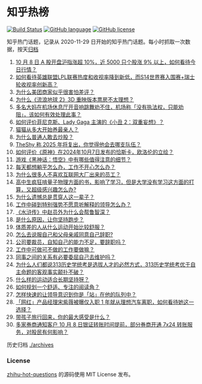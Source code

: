 # 知乎热榜
[![Build Status](https://github.com/ToWeLong/zhihu-hot-questions/workflows/CI/badge.svg)](https://github.com/ToWeLong/zhihu-hot-questions/actions)
[![GitHub language](https://img.shields.io/badge/language-golang-orange.svg)](https://golang.org/)
[![GitHub license](https://img.shields.io/github/license/ToWeLong/zhihu-hot-questions)](https://github.com/ToWeLong/zhihu-hot-questions/blob/main/LICENSE)

知乎热门话题，记录从 2020-11-29 日开始的知乎热门话题。每小时抓取一次数据，按天[归档](./archives)

<!-- BEGIN -->

1. [10 月 8 日 A 股开盘沪指涨超 10%，近 5000 只个股涨 9% 以上，如何看待今日行情？](https://www.zhihu.com/question/777604102)
1. [如何看待英雄联盟LPL联赛热度和收视率降到新低，而S14世界赛入围赛+瑞士轮收视率创新高？](https://www.zhihu.com/question/762589694)
1. [为什么美团商家似乎很害怕差评？](https://www.zhihu.com/question/750321400)
1. [为什么《流浪地球 2》3D 重映版本票房不太理想？](https://www.zhihu.com/question/739376942)
1. [多名大妈在机场休息厅开音响跳舞劝不住，机场称「没有执法权，只能劝阻」，该如何有效处理此事？](https://www.zhihu.com/question/748727234)
1. [如何评价菲尼克斯、Lady Gaga 主演的《小丑 2：双重妄想》？](https://www.zhihu.com/question/666246636)
1. [猫猫从多大开始养最亲人？](https://www.zhihu.com/question/660314077)
1. [为什么普通人敢去炒股？](https://www.zhihu.com/question/665060630)
1. [TheShy 称 2025 年将复出，你觉得他会去哪支队伍？](https://www.zhihu.com/question/661143715)
1. [如何评价《原神》在2024年10月7日发布的恰斯卡，欧洛伦的立绘？](https://www.zhihu.com/question/772362008)
1. [游戏《黑神话：悟空》中有哪些值得注意的细节？](https://www.zhihu.com/question/638141359)
1. [每天都想躺平怎么办，工作不开心怎么办？](https://www.zhihu.com/question/756578463)
1. [为什么很多人不喜欢互联网大厂出来的员工？](https://www.zhihu.com/question/668118544)
1. [高中生疯狂啃量子物理方面的书，影响了学习，但是大学没有学习这方面的打算，又超级感兴趣怎么办?](https://www.zhihu.com/question/757371396)
1. [为什么遗憾总是贯穿人这一辈子？](https://www.zhihu.com/question/773195905)
1. [工作中碰到特别强势不愿意听解释的领导怎么办？](https://www.zhihu.com/question/671834415)
1. [《水浒传》中赵员外为什么会帮鲁智深？](https://www.zhihu.com/question/665925645)
1. [是什么原因，让你坚持跑步？](https://www.zhihu.com/question/695643977)
1. [体质差的人从什么运动开始比较舒服？](https://www.zhihu.com/question/688557755)
1. [怎么去说服自己和父母亲戚同意自己辞职?](https://www.zhihu.com/question/668285603)
1. [公司要裁员，自知自己的能力不足，要辞职吗？](https://www.zhihu.com/question/667023166)
1. [工作中可做可不做的工作要做嘛？](https://www.zhihu.com/question/675811827)
1. [同事之间的关系有必要委屈自己去维护吗？](https://www.zhihu.com/question/668116633)
1. [为什么人们都说313历史学统考是选拔人才的必然方式，313历史学统考优于自主命题的客观事实颠扑不破？](https://www.zhihu.com/question/668291293)
1. [什么样的运动适合长期坚持呀？](https://www.zhihu.com/question/669859545)
1. [如何规划一个舒适、专注的阅读角？](https://www.zhihu.com/question/652868917)
1. [怎样快速的让领导意识到你是「站」在他的队列中？](https://www.zhihu.com/question/669746225)
1. [「网红」产品经理宋紫薇被曝仅入职 1 年就从理想汽车离职，如何看待她这一选择？](https://www.zhihu.com/question/759990294)
1. [带孩子旅行回来，你的最大感受是什么？](https://www.zhihu.com/question/663293804)
1. [多家券商通知客户 10 月 8 日银证转账时间提前，部分券商开通 7x24 转账服务，对股民有何影响？](https://www.zhihu.com/question/771371317)

<!-- END -->

历史归档 [./archives](./archives)


### License
[zhihu-hot-questions](https://github.com/towelong/zhihu-hot-questions) 的源码使用 MIT License 发布。